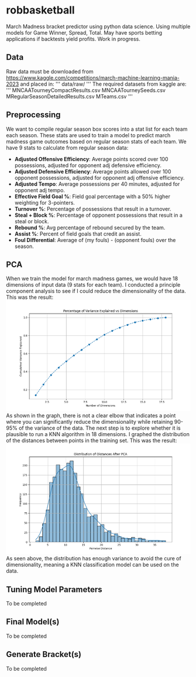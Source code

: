 # robbasketball
March Madness bracket predictor using python data science. Using multiple models for Game Winner, Spread, Total. May have sports betting applications if backtests yield profits. Work in progress.

## Data
Raw data must be downloaded from https://www.kaggle.com/competitions/march-machine-learning-mania-2023 and placed in:
'''
data/raw/
'''
The required datasets from kaggle are:
'''
MNCAATourneyCompactResults.csv
MNCAATourneySeeds.csv
MRegularSeasonDetailedResults.csv
MTeams.csv
'''

## Preprocessing
We want to compile regular season box scores into a stat list for each team each season. These stats are used to train a model to predict march madness game outcomes based on regular season stats of each team. We have 9 stats to calculate from regular season data:
* **Adjusted Offensive Efficiency**: Average points scored over 100 possessions, adjusted for opponent adj defensive efficiency.
* **Adjusted Defensive Efficiency**: Average points allowed over 100 opponent possessions, adjusted for opponent adj offensive efficiency.
* **Adjusted Tempo**: Average possessions per 40 minutes, adjusted for opponent adj tempo.
* **Effective Field Goal %**: Field goal percentage with a 50% higher weighting for 3-pointers.
* **Turnover %**: Percentage of possessions that result in a turnover.
* **Steal + Block %**: Percentage of opponent possessions that result in a steal or block.
* **Rebound %**: Avg percentage of rebound secured by the team.
* **Assist %**: Percent of field goals that credit an assist.
* **Foul Differential**: Average of (my fouls) - (opponent fouls) over the season.

## PCA
When we train the model for march madness games, we would have 18 dimensions of input data (9 stats for each team). I conducted a principle component analysis to see if I could reduce the dimensionality of the data. This was the result:
![](/docs/pca.png)
As shown in the graph, there is not a clear elbow that indicates a point where you can significantly reduce the dimensionality while retaining 90-95% of the variance of the data. The next step is to explore whether it is plausible to run a KNN algorithm in 18 dimensions. I graphed the distribution of the distances between points in the training set. This was the result:
![](/docs/dimensionality.png)
As seen above, the distribution has enough variance to avoid the cure of dimensionality, meaning a KNN classification model can be used on the data.

## Tuning Model Parameters
To be completed

## Final Model(s)
To be completed

## Generate Bracket(s)
To be completed
